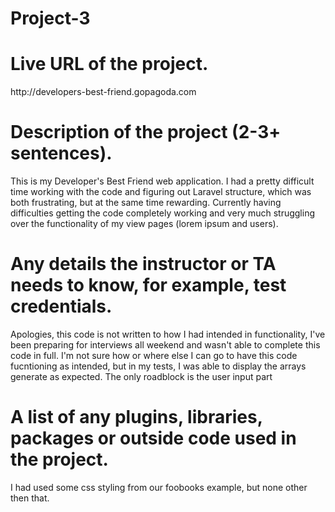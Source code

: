 Project-3
=========
<h1>Live URL of the project.</h1>
<p>http://developers-best-friend.gopagoda.com</p>
<h1>Description of the project (2-3+ sentences).</h1>
<p>This is my Developer's Best Friend web application. I had a pretty difficult time working with the code and figuring out Laravel structure, which was both frustrating, but at the same time rewarding. Currently having difficulties getting the code completely working and very much struggling over the functionality of my view pages (lorem ipsum and users).</p>
<h1>Any details the instructor or TA needs to know, for example, test credentials.</h1>
<p>Apologies, this code is not written to how I had intended in functionality, I've been preparing for interviews all weekend and wasn't able to complete this code in full. I'm not sure how or where else I can go to have this code fucntioning as intended, but in my tests, I was able to display the arrays generate as expected. The only roadblock is the user input part</p>
<h1>A list of any plugins, libraries, packages or outside code used in the project.</h1>
<p>I had used some css styling from our foobooks example, but none other then that.</p>
